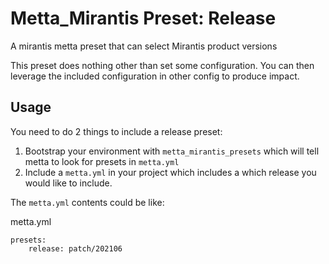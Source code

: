 # Metta_Mirantis Preset: Release

A mirantis metta preset that can select Mirantis product versions

This preset does nothing other than set some configuration.  You can then
leverage the included configuration in other config to produce impact.

## Usage

You need to do 2 things to include a release preset:

1. Bootstrap your environment with `metta_mirantis_presets` which will tell
   metta to look for presets in `metta.yml`
2. Include a `metta.yml` in your project which includes a which release you
   would like to include.

The `metta.yml` contents could be like:

metta.yml
```
presets:
    release: patch/202106
```
